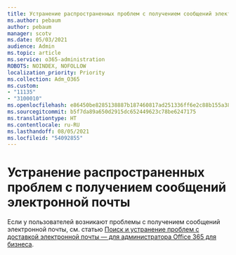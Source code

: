 ```yaml
---
title: Устранение распространенных проблем с получением сообщений электронной почты
ms.author: pebaum
author: pebaum
manager: scotv
ms.date: 05/03/2021
audience: Admin
ms.topic: article
ms.service: o365-administration
ROBOTS: NOINDEX, NOFOLLOW
localization_priority: Priority
ms.collection: Adm_O365
ms.custom:
- "11135"
- "3100010"
ms.openlocfilehash: e86450be8285138887b187460817ad251336ff6e2c88b155a38f0a716b01a921
ms.sourcegitcommit: b5f7da89a650d2915dc652449623c78be6247175
ms.translationtype: HT
ms.contentlocale: ru-RU
ms.lasthandoff: 08/05/2021
ms.locfileid: "54092855"
---
```

# <a name="troubleshooting-common-email-receiving-issues"></a>Устранение распространенных проблем с получением сообщений электронной почты

Если у пользователей возникают проблемы с получением сообщений электронной почты, см. статью [Поиск и устранение проблем с доставкой электронной почты — для администратора Office 365 для бизнеса](https://docs.microsoft.com/exchange/troubleshoot/email-delivery/email-delivery-issues).